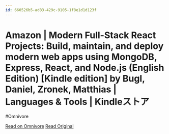 ```yaml
---
id: 660526b5-ad83-429c-9105-1f8e1d1d123f
---
```


# Amazon | Modern Full-Stack React Projects: Build, maintain, and deploy modern web apps using MongoDB, Express, React, and Node.js (English Edition) [Kindle edition] by Bugl, Daniel, Zronek, Matthias | Languages & Tools | Kindleストア
#Omnivore

[Read on Omnivore](https://omnivore.app/me/amazon-modern-full-stack-react-projects-build-maintain-and-deplo-1922483de9a)
[Read Original](https://www.amazon.co.jp/Modern-Full-Stack-React-Projects-maintain-ebook/dp/B0CY2MSDTC)


